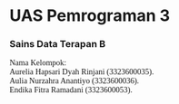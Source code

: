 # UAS Pemrograman 3
### Sains Data Terapan B
<span style="font-family: 'Times New Roman';">Nama Kelompok:</span><br>
<span style="font-family: 'Times New Roman';">Aurelia Hapsari Dyah Rinjani (3323600035).</span><br>
<span style="font-family: 'Times New Roman';">Aulia Nurzahra Anantiyo (3323600036).</span><br>
<span style="font-family: 'Times New Roman';">Endika Fitra Ramadani (3323600053).</span>